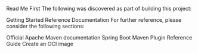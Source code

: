 Read Me First
The following was discovered as part of building this project:

Getting Started
Reference Documentation
For further reference, please consider the following sections:

Official Apache Maven documentation
Spring Boot Maven Plugin Reference Guide
Create an OCI image
